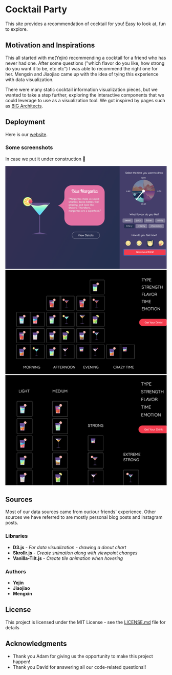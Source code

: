 # Cocktail Party

This site provides a recommendation of cocktail for you! Easy to look at, fun to explore.

## Motivation and Inspirations

This all started with me(Yejin) recommending a cocktail for a friend who has never had one. After some questions ("which flavor do you like, how strong do you want it to be, etc etc") I was able to recommend the right one for her. Mengxin and Jiaojiao came up with the idea of tying this experience with data visualization. 

There were many static cocktail information visualization pieces, but we wanted to take a step further, exploring the interactive components that we could leverage to use as a visualization tool. We got inspired by pages such as [BIG Architects](http://www.big.dk/).


## Deployment
Here is our [website](https://yeeleeee.github.io/cocktailparty/).

### Some screenshots

In case we put it under construction :construction:

![Recommendation feature](https://github.com/yeeleeee/cocktailparty/blob/master/screenshots/SS1.png)
![Sort/view feature](https://github.com/yeeleeee/cocktailparty/blob/master/screenshots/SS2.png)
![Another sort/view feature](https://github.com/yeeleeee/cocktailparty/blob/master/screenshots/SS3.png)

## Sources
Most of our data sources came from our/our friends' experience. Other sources we have referred to are mostly personal blog posts and instagram posts. 

### Libraries

* **D3.js** - *For data visualization - drawing a donut chart*
* **Skrollr.js** - *Create snimation along with viewpoint changes*
* **Vanilla-Tilt.js** - *Create tile animation when hovering*

### Authors

* **Yejin** 
* **Jiaojiao** 
* **Mengxin** 

## License

This project is licensed under the MIT License - see the [LICENSE.md](LICENSE.md) file for details

## Acknowledgments
* Thank you Adam for giving us the opportunity to make this project happen!
* Thank you David for answering all our code-related questions!!
